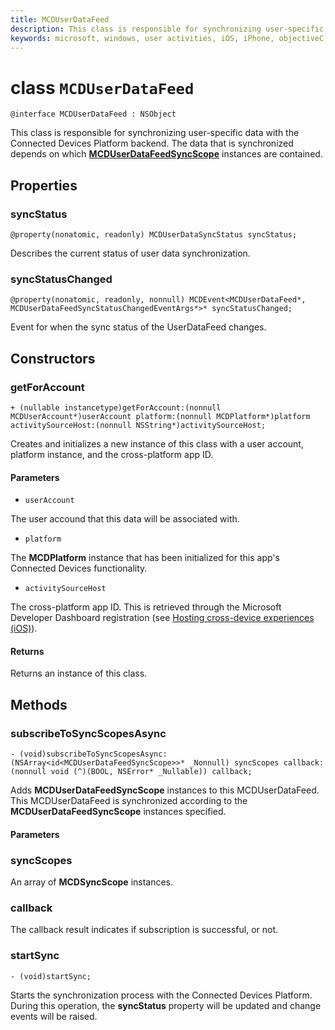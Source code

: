```yaml
---
title: MCDUserDataFeed
description: This class is responsible for synchronizing user-specific data with the Connected Devices Platform backend.
keywords: microsoft, windows, user activities, iOS, iPhone, objectiveC, connected devices, Project Rome 
---
```


# class `MCDUserDataFeed`

```
@interface MCDUserDataFeed : NSObject
```

This class is responsible for synchronizing user-specific data with the Connected Devices Platform backend. The data that is synchronized depends on which **[MCDUserDataFeedSyncScope](MCDUserDataFeedSyncScope.md)** instances are contained.

## Properties

### syncStatus
`@property(nonatomic, readonly) MCDUserDataSyncStatus syncStatus;`

Describes the current status of user data synchronization.

### syncStatusChanged
`@property(nonatomic, readonly, nonnull) MCDEvent<MCDUserDataFeed*, MCDUserDataFeedSyncStatusChangedEventArgs*>* syncStatusChanged;`

Event for when the sync status of the UserDataFeed changes.

## Constructors

### getForAccount
`+ (nullable instancetype)getForAccount:(nonnull MCDUserAccount*)userAccount
                                   platform:(nonnull MCDPlatform*)platform
                         activitySourceHost:(nonnull NSString*)activitySourceHost;`

Creates and initializes a new instance of this class with a user account, platform instance, and the cross-platform app ID.

#### Parameters
* `userAccount` 

The user accound that this data will be associated with.

* `platform` 

The **MCDPlatform** instance that has been initialized for this app's Connected Devices functionality.

* `activitySourceHost` 

The cross-platform app ID. This is retrieved through the Microsoft Developer Dashboard registration (see [Hosting cross-device experiences (iOS)](../../hosting/ios/how-to-guides/hosting-ios.md)).

#### Returns
Returns an instance of this class.

## Methods

### subscribeToSyncScopesAsync
`- (void)subscribeToSyncScopesAsync:(NSArray<id<MCDUserDataFeedSyncScope>>* _Nonnull) syncScopes callback:(nonnull void (^)(BOOL, NSError* _Nullable)) callback;`

Adds **MCDUserDataFeedSyncScope** instances to this MCDUserDataFeed.  This MCDUserDataFeed is synchronized according to the **MCDUserDataFeedSyncScope** instances specified.

#### Parameters

### syncScopes
An array of **MCDSyncScope** instances.

### callback

The callback result indicates if subscription is successful, or not. 

### startSync
`- (void)startSync;`

Starts the synchronization process with the Connected Devices Platform. During this operation, the **syncStatus** property will be updated and change events will be raised.